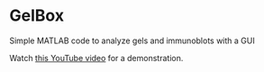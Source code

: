# GelBox
Simple MATLAB code to analyze gels and immunoblots with a GUI

Watch [this YouTube video](https://www.youtube.com/watch?v=5ts9N5XPEEc&feature=youtu.be) for a demonstration.
